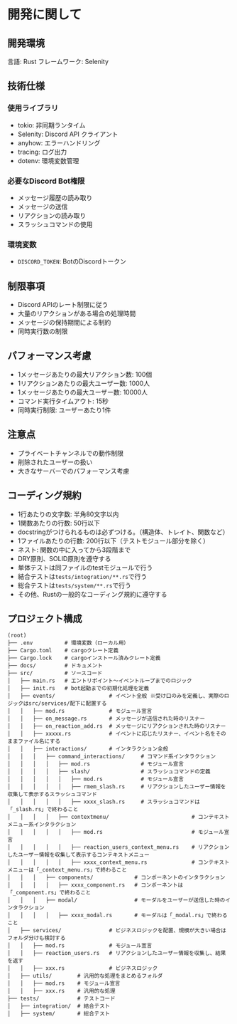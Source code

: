 # 開発に関して

## 開発環境

言語: Rust
フレームワーク: Selenity

## 技術仕様

### 使用ライブラリ

- tokio: 非同期ランタイム
- Selenity: Discord API クライアント
- anyhow: エラーハンドリング
- tracing: ログ出力
- dotenv: 環境変数管理

### 必要なDiscord Bot権限

- メッセージ履歴の読み取り
- メッセージの送信
- リアクションの読み取り
- スラッシュコマンドの使用

### 環境変数

- `DISCORD_TOKEN`: BotのDiscordトークン

## 制限事項

- Discord APIのレート制限に従う
- 大量のリアクションがある場合の処理時間
- メッセージの保持期間による制約
- 同時実行数の制限

## パフォーマンス考慮

- 1メッセージあたりの最大リアクション数: 100個
- 1リアクションあたりの最大ユーザー数: 1000人
- 1メッセージあたりの最大ユーザー数: 10000人
- コマンド実行タイムアウト: 15秒
- 同時実行制限: ユーザーあたり1件

## 注意点

- プライベートチャンネルでの動作制限
- 削除されたユーザーの扱い
- 大きなサーバーでのパフォーマンス考慮

## コーディング規約

- 1行あたりの文字数: 半角80文字以内
- 1関数あたりの行数: 50行以下
- docstringがつけられるものは必ずつける。（構造体、トレイト、関数など）
- 1ファイルあたりの行数: 200行以下（テストモジュール部分を除く）
- ネスト: 関数の中に入ってから3段階まで
- DRY原則、SOLID原則を遵守する
- 単体テストは同ファイルのtestモジュールで行う
- 結合テストは`tests/integration/**.rs`で行う
- 総合テストは`tests/system/**.rs`で行う
- その他、Rustの一般的なコーディング規約に遵守する

## プロジェクト構成

```
(root)
├── .env          # 環境変数（ローカル用）
├── Cargo.toml    # cargoクレート定義
├── Cargo.lock    # cargoインストール済みクレート定義
├── docs/         # ドキュメント
├── src/          # ソースコード
│   ├── main.rs   # エントリポイント～イベントループまでのロジック
│   ├── init.rs   # bot起動までの初期化処理を定義
│   ├── events/                 # イベント全般 ※受け口のみを定義し、実際のロジックはsrc/services/配下に配置する
│   │   ├── mod.rs              # モジュール宣言
│   │   ├── on_message.rs       # メッセージが送信された時のリスナー
│   │   ├── on_reaction_add.rs  # メッセージにリアクションされた時のリスナー
│   │   ├── xxxxx.rs            # イベントに応じたリスナー、イベント名をそのままファイル名にする
│   │   ├── interactions/       # インタラクション全般
│   │   │   ├── command_interactions/     # コマンド系インタラクション
│   │   │   │   ├── mod.rs                # モジュール宣言
│   │   │   │   ├── slash/                # スラッシュコマンドの定義
│   │   │   │   │   ├── mod.rs            # モジュール宣言
│   │   │   │   │   ├── rmem_slash.rs     # リアクションしたユーザー情報を収集して表示するスラッシュコマンド
│   │   │   │   │   ├── xxxx_slash.rs     # スラッシュコマンドは「_slash.rs」で終わること
│   │   │   │   ├── contextmenu/                          # コンテキストメニュー系インタラクション
│   │   │   │   │   ├── mod.rs                            # モジュール宣言
│   │   │   │   │   ├── reaction_users_context_menu.rs    # リアクションしたユーザー情報を収集して表示するコンテキストメニュー
│   │   │   │   │   ├── xxxx_context_menu.rs              # コンテキストメニューは「_context_menu.rs」で終わること
│   │   │   ├── components/             # コンポーネントのインタラクション
│   │   │   │   ├── xxxx_component.rs   # コンポーネントは「_component.rs」で終わること
│   │   │   ├── modal/                  # モーダルをユーザーが送信した時のインタラクション
│   │   │   │   ├── xxxx_modal.rs       # モーダルは「_modal.rs」で終わること
│   ├── services/               # ビジネスロジックを配置、規模が大きい場合はフォルダ分けも検討する
│   │   ├── mod.rs              # モジュール宣言
│   │   ├── reaction_users.rs   # リアクションしたユーザー情報を収集し、結果を返す
│   │   ├── xxx.rs              # ビジネスロジック
│   ├── utils/        # 汎用的な処理をまとめるフォルダ
│   │   ├── mod.rs    # モジュール宣言
│   │   ├── xxx.rs    # 汎用的な処理
├── tests/            # テストコード
│   ├── integration/  # 結合テスト
│   ├── system/       # 総合テスト
```
